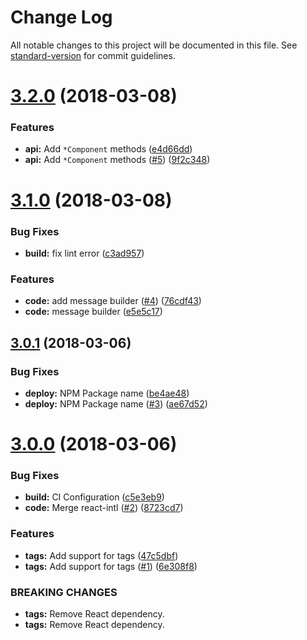 # Change Log

All notable changes to this project will be documented in this file. See [standard-version](https://github.com/conventional-changelog/standard-version) for commit guidelines.

<a name="3.2.0"></a>
# [3.2.0](https://github.com/adam-26/intl-format/compare/v3.1.0...v3.2.0) (2018-03-08)


### Features

* **api:** Add `*Component` methods ([e4d66dd](https://github.com/adam-26/intl-format/commit/e4d66dd))
* **api:** Add `*Component` methods  ([#5](https://github.com/adam-26/intl-format/issues/5)) ([9f2c348](https://github.com/adam-26/intl-format/commit/9f2c348))



<a name="3.1.0"></a>
# [3.1.0](https://github.com/adam-26/intl-format/compare/v3.0.1...v3.1.0) (2018-03-08)


### Bug Fixes

* **build:** fix lint error ([c3ad957](https://github.com/adam-26/intl-format/commit/c3ad957))


### Features

* **code:** add message builder  ([#4](https://github.com/adam-26/intl-format/issues/4)) ([76cdf43](https://github.com/adam-26/intl-format/commit/76cdf43))
* **code:** message builder ([e5e5c17](https://github.com/adam-26/intl-format/commit/e5e5c17))



<a name="3.0.1"></a>
## [3.0.1](https://github.com/adam-26/intl-format/compare/v3.0.0...v3.0.1) (2018-03-06)


### Bug Fixes

* **deploy:** NPM Package name ([be4ae48](https://github.com/adam-26/intl-format/commit/be4ae48))
* **deploy:** NPM Package name ([#3](https://github.com/adam-26/intl-format/issues/3)) ([ae67d52](https://github.com/adam-26/intl-format/commit/ae67d52))



<a name="3.0.0"></a>
# [3.0.0](https://github.com/adam-26/intl-format/compare/v2.4.0...v3.0.0) (2018-03-06)


### Bug Fixes

* **build:** CI Configuration ([c5e3eb9](https://github.com/adam-26/intl-format/commit/c5e3eb9))
* **code:** Merge react-intl ([#2](https://github.com/adam-26/intl-format/issues/2)) ([8723cd7](https://github.com/adam-26/intl-format/commit/8723cd7))


### Features

* **tags:** Add support for tags ([47c5dbf](https://github.com/adam-26/intl-format/commit/47c5dbf))
* **tags:** Add support for tags  ([#1](https://github.com/adam-26/intl-format/issues/1)) ([6e308f8](https://github.com/adam-26/intl-format/commit/6e308f8))


### BREAKING CHANGES

* **tags:** Remove React dependency.
* **tags:** Remove React dependency.

